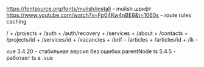 https://fontsource.org/fonts/mulish/install - mulish шрифт
https://www.youtube.com/watch?v=Fp04Kw4nBE8&t=1060s - route rules caching

/ +
/projects +
/auth +
/auth/recovery +
/services +
/about +
/contacts +
/projects/id +
/services/id +
/vacancies +
/brif -
/articles +
/articles/id +
/lk -

vue 3.4.20 - стабильная версия без ошибки parentNode
ts 5.4.5 - работает ts в .vue
